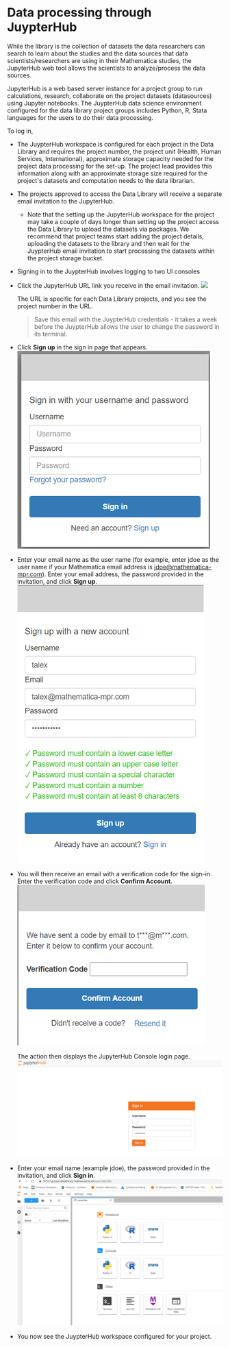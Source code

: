 # Data processing through JuypterHub

While the library is the collection of datasets the data researchers can search to learn about the studies and the data sources that data scientists/researchers are using in their Mathematica studies, the JupyterHub web tool allows the scientists to analyze/process the data sources.

JupyterHub is a web based server instance for a project group to run calculations, research, collaborate on the project datasets (datasources) using Jupyter notebooks. The JuypterHub data science environment configured for the data library project groups includes Python, R, Stata languages for the users to do their data processing.


To log in,

* The JuypterHub workspace is configured for each project in the Data Library and requires the project number, the project unit (Health, Human Services, International), approximate storage capacity needed for the project data processing for the set-up. The project lead provides this information along with an approximate storage size required for the project's datasets and computation needs to the data librarian.
* The projects approved to access the Data Library will receive a separate email invitation to the JupyterHub. 
    * Note that the setting up the JupyterHub workspace for the project may take a couple of days longer than setting up the project access the Data Library to upload the datasets via packages. We recommend that project teams start adding the project details, uploading the datasets to the library and then wait for the JuypterHub email invitation to start processing the datasets within the project storage bucket.
* Signing in to the JuypterHub involves logging to two UI consoles
* Click the JupyterHub URL link you receive in the email invitation. 
   ![](images/jup_invite.png)
   
   The URL is specific for each Data Library projects, and you see the project number in the URL. 
   > Save this email with the JuypterHub credentials - it takes a week before the JuypterHub allows the user to change the password in its terminal.
* Click **Sign up** in the sign in page that appears. 
   ![](images/jup_signup.png) 
* Enter your email name as the user name (for example, enter jdoe as the user name if your Mathematica email address is jdoe@mathematica-mpr.com). Enter your email address, the password provided in the invitation, and click **Sign up**.
   ![](images/jup_createuser.png)
* You will then receive an email with a verification code for the sign-in. Enter the verification code and click **Confirm Account**.
   ![](images/jup_code.png) 

   The action then displays the JupyterHub Console login page.
   ![](images/hub_signin.png)
* Enter your email name (example jdoe), the password provided in the invitation, and click **Sign in**.
   ![](images/hub_view.png)
* You now see the JuypterHub workspace configured for your project.
